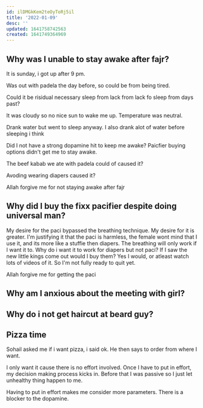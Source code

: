 ```yaml
---
id: ilDMGkKem2teOyToRj5il
title: '2022-01-09'
desc: ''
updated: 1641758742563
created: 1641749364969
---
```


## Why was I unable to stay awake after fajr?

It is sunday, i got up after 9 pm. 

Was out with padela the day before, so could be from being tired. 

Could it be risidual necessary sleep from lack from lack fo sleep from days past? 

It was cloudy so no nice sun to wake me up. Temperature was neutral.

Drank water but went to sleep anyway. I also drank alot of water before sleeping i think

Did I not have a strong dopamine hit to keep me awake? Paicfier buying options didn't get me to stay awake.

The beef kabab we ate with padela could of caused it?

Avoding wearing diapers caused it?

Allah forgive me for not staying awake after fajr

## Why did I buy the fixx pacifier despite doing universal man?

My desire for the paci bypassed the breathing technique. My desire for it is greater. I'm justifying it that the paci is harmless, the female wont mind that I use it, and its more like a stuffie then diapers. The breathing will only work if I want it to. Why do i want it to work for diapers but not paci? If I saw the new little kings come out would I buy them? Yes I would, or atleast watch lots of videos of it. So I'm not fully ready to quit yet.
 
Allah forgive me for getting the paci

## Why am I anxious about the meeting with girl?


## Why do i not get haircut at beard guy?

## Pizza time

Sohail asked me if i want pizza, i said ok. He then says to order from where I want.

I only want it cause there is no effort involved. Once I have to put in effort, my decision making process kicks in. Before that I was passive so I just let unhealthy thing happen to me.

Having to put in effort makes me consider more parameters. There is a blocker to the dopamine.